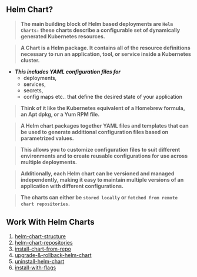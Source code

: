 ## Helm Chart?

> **The main building block of Helm based deployments are `Helm Charts:` these charts describe a configurable set of dynamically generated Kubernetes resources.** 

> **A Chart is a Helm package. It contains all of the resource definitions necessary to run an application, tool, or service inside a Kubernetes cluster.**

* ***This includes YAML configuration files for***
    * deployments, 
    * services, 
    * secrets, 
    * config maps etc.. that define the desired state of your application

> **Think of it like the Kubernetes equivalent of a Homebrew formula, an Apt dpkg, or a Yum RPM file.**

> **A Helm chart packages together YAML files and templates that can be used to generate additional configuration files based on parametrized values.**

> **This allows you to customize configuration files to suit different environments and to create reusable configurations for use across multiple deployments.**

> **Additionally, each Helm chart can be versioned and managed independently, making it easy to maintain multiple versions of an application with different configurations.**

> **The charts can either be `stored locally` or `fetched from remote chart repositories`.**

## Work With Helm Charts
1. [helm-chart-structure]()
1. [helm-chart-repositories](https://github.com/lerndevops/helm-charts/blob/main/04-work-with-helm-charts/01-helm-chart-repositories.md)
2. [install-chart-from-repo](https://github.com/lerndevops/helm-charts/blob/main/04-work-with-helm-charts/02-install-helm-charts-from-repo.md)
3. [upgrade-&-rollback-helm-chart](https://github.com/lerndevops/helm-charts/blob/main/04-work-with-helm-charts/03-upgrade-&-rollback-helm-chart.md)
4. [uninstall-helm-chart](https://github.com/lerndevops/helm-charts/blob/main/04-work-with-helm-charts/04-uninstall-helm-charts.md)
5. [install-with-flags](https://github.com/lerndevops/helm-charts/blob/main/04-work-with-helm-charts/05-install-with-Flags.md)

